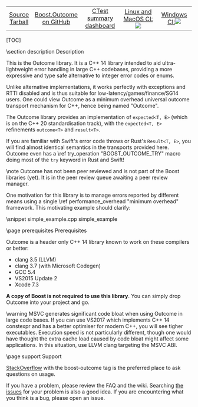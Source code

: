 <center><table border="0" cellpadding="4">
<tr>
<td align="center"> <a href="https://dedi4.nedprod.com/static/files/boost.outcome-v1.0-source-latest.tar.xz">Source</a><br><a href="https://dedi4.nedprod.com/static/files/boost.outcome-v1.0-source-latest.tar.xz">Tarball</a> </td>
<td align="center"> <a href="https://github.com/ned14/boost.outcome">Boost.Outcome</a><br><a href="https://github.com/ned14/boost.outcome">on GitHub</a> </td>
<td align="center"> <a href="http://my.cdash.org/index.php?project=Boost.Outcome">CTest summary</a><br><a href="http://my.cdash.org/index.php?project=Boost.Outcome">dashboard</a> </td>
<td align="center"> <a href="https://travis-ci.org/ned14/boost.outcome">Linux and MacOS CI:</a><img src="https://travis-ci.org/ned14/boost.outcome.svg?branch=master"/> </td>
<td align="center"> <a href="https://ci.appveyor.com/project/ned14/boost-outcome/branch/master">Windows CI:</a><img src="https://ci.appveyor.com/api/projects/status/roe4dacos4gnlu66/branch/master?svg=true"/> </td>
</tr>
</table></center>

[TOC]

\section description Description

This is the Outcome library. It is a C++ 14 library intended to aid ultra-lightweight
error handling in large C++ codebases, providing a more expressive and type safe
alternative to integer error codes or enums.

Unlike alternative implementations, it works perfectly with exceptions and RTTI
disabled and is thus suitable for low-latency/games/finance/SG14 users. One could
view Outcome as a minimum overhead universal outcome transport mechanism for C++,
hence being named "Outcome".

The Outcome library provides an implementation of `expected<T, E>` (which is on the
C++ 20 standardisation track), with the `expected<T, E>` refinements `outcome<T>` and
`result<T>`.

If you are familiar with Swift's error code throws or Rust's `Result<T, E>`,
you will find almost identical semantics in the transports provided here.
Outcome even has a \ref try_operation "BOOST_OUTCOME_TRY" macro doing most of the
`try` keyword in Rust and Swift!

\note Outcome has not been peer reviewed and is not part of the Boost libraries
(yet). It is in the peer review queue awaiting a peer review manager.

One motivation for this library is to manage errors reported by different means
using a single \ref performance_overhead "minimum overhead" framework. This
motivating example should clarify:

\snippet simple_example.cpp simple_example


\page prerequisites Prerequisites

Outcome is a header only C++ 14 library known to work on these compilers or better:
- clang 3.5 (LLVM)
- clang 3.7 (with Microsoft Codegen)
- GCC 5.4
- VS2015 Update 2
- Xcode 7.3

**A copy of Boost is not required to use this library**. You can simply drop Outcome into
your project and go.

\warning MSVC generates significant code bloat when using Outcome in large code bases.
If you can use VS2017 which implements C++ 14 constexpr and has a better optimiser for
modern C++, you will see tigher executables. Execution speed is not particularly
different, though one would have thought the extra cache load caused by code bloat might
affect some applications. In this situation, use LLVM clang targeting the MSVC ABI.


\page support Support

<a href="https://stackoverflow.com/">StackOverflow</a> with the boost-outcome tag is the
preferred place to ask questions on usage.

If you have a problem, please review the FAQ and the wiki. Searching
<a href="https://github.com/ned14/boost.outcome/issues">the issues</a>
for your problem is also a good idea. If you are encountering what you
think is a bug, please open an issue.
